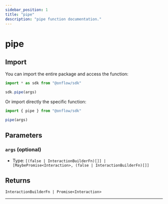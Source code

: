 ```yaml
---
sidebar_position: 1
title: "pipe"
description: "pipe function documentation."
---
```


<!-- THIS DOCUMENT IS AUTO-GENERATED FROM [onflow/sdk/src/interaction/interaction.ts](https://github.com/onflow/fcl-js/tree/master/packages/sdk/src/interaction/interaction.ts). DO NOT EDIT MANUALLY -->

# pipe


## Import

You can import the entire package and access the function:

```typescript
import * as sdk from "@onflow/sdk"

sdk.pipe(args)
```

Or import directly the specific function:

```typescript
import { pipe } from "@onflow/sdk"

pipe(args)
```


## Parameters

### `args` (optional)

- Type: `[(false | InteractionBuilderFn)[]] | [MaybePromise<Interaction>, (false | InteractionBuilderFn)[]]`



## Returns

`InteractionBuilderFn | Promise<Interaction>`


---